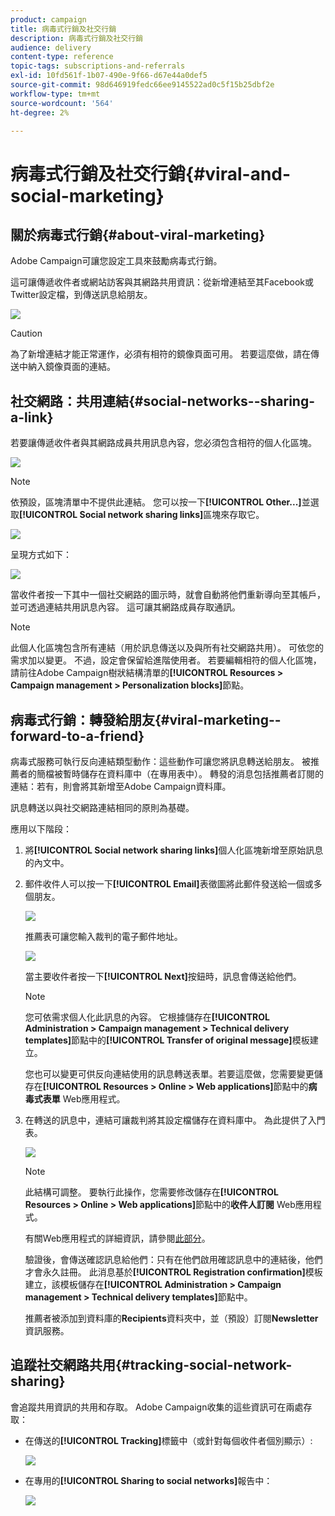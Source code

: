 ```yaml
---
product: campaign
title: 病毒式行銷及社交行銷
description: 病毒式行銷及社交行銷
audience: delivery
content-type: reference
topic-tags: subscriptions-and-referrals
exl-id: 10fd561f-1b07-490e-9f66-d67e44a0def5
source-git-commit: 98d646919fedc66ee9145522ad0c5f15b25dbf2e
workflow-type: tm+mt
source-wordcount: '564'
ht-degree: 2%

---
```


# 病毒式行銷及社交行銷{#viral-and-social-marketing}

## 關於病毒式行銷{#about-viral-marketing}

Adobe Campaign可讓您設定工具來鼓勵病毒式行銷。

這可讓傳遞收件者或網站訪客與其網路共用資訊：從新增連結至其Facebook或Twitter設定檔，到傳送訊息給朋友。

![](assets/s_ncs_user_viral_icons.png)

>[!CAUTION]
>
>為了新增連結才能正常運作，必須有相符的鏡像頁面可用。 若要這麼做，請在傳送中納入鏡像頁面的連結。

## 社交網路：共用連結{#social-networks--sharing-a-link}

若要讓傳遞收件者與其網路成員共用訊息內容，您必須包含相符的個人化區塊。

![](assets/s_ncs_user_viral_add_link.png)

>[!NOTE]
>
>依預設，區塊清單中不提供此連結。 您可以按一下&#x200B;**[!UICONTROL Other...]**&#x200B;並選取&#x200B;**[!UICONTROL Social network sharing links]**&#x200B;區塊來存取它。

![](assets/s_ncs_user_viral_add_link_via_others.png)

呈現方式如下：

![](assets/s_ncs_user_viral_add_link_rendering.png)

當收件者按一下其中一個社交網路的圖示時，就會自動將他們重新導向至其帳戶，並可透過連結共用訊息內容。 這可讓其網路成員存取通訊。

>[!NOTE]
>
>此個人化區塊包含所有連結（用於訊息傳送以及與所有社交網路共用）。 可依您的需求加以變更。 不過，設定會保留給進階使用者。 若要編輯相符的個人化區塊，請前往Adobe Campaign樹狀結構清單的&#x200B;**[!UICONTROL Resources > Campaign management > Personalization blocks]**&#x200B;節點。

## 病毒式行銷：轉發給朋友{#viral-marketing--forward-to-a-friend}

病毒式服務可執行反向連結類型動作：這些動作可讓您將訊息轉送給朋友。 被推薦者的簡檔被暫時儲存在資料庫中（在專用表中）。 轉發的消息包括推薦者訂閱的連結：若有，則會將其新增至Adobe Campaign資料庫。

訊息轉送以與社交網路連結相同的原則為基礎。

應用以下階段：

1. 將&#x200B;**[!UICONTROL Social network sharing links]**&#x200B;個人化區塊新增至原始訊息的內文中。
1. 郵件收件人可以按一下&#x200B;**[!UICONTROL Email]**&#x200B;表徵圖將此郵件發送給一個或多個朋友。

   ![](assets/s_ncs_user_viral_email_link.png)

   推薦表可讓您輸入裁判的電子郵件地址。

   ![](assets/s_ncs_user_viral_email_msg.png)

   當主要收件者按一下&#x200B;**[!UICONTROL Next]**&#x200B;按鈕時，訊息會傳送給他們。

   >[!NOTE]
   >
   >您可依需求個人化此訊息的內容。 它根據儲存在&#x200B;**[!UICONTROL Administration > Campaign management > Technical delivery templates]**&#x200B;節點中的&#x200B;**[!UICONTROL Transfer of original message]**&#x200B;模板建立。
   >
   >您也可以變更可供反向連結使用的訊息轉送表單。若要這麼做，您需要變更儲存在&#x200B;**[!UICONTROL Resources > Online > Web applications]**&#x200B;節點中的&#x200B;**病毒式表單** Web應用程式。

1. 在轉送的訊息中，連結可讓裁判將其設定檔儲存在資料庫中。 為此提供了入門表。

   ![](assets/s_ncs_user_viral_create_account_form.png)

   >[!NOTE]
   >
   >此結構可調整。 要執行此操作，您需要修改儲存在&#x200B;**[!UICONTROL Resources > Online > Web applications]**&#x200B;節點中的&#x200B;**收件人訂閱** Web應用程式。
   >
   >有關Web應用程式的詳細資訊，請參閱[此部分](../../web/using/about-web-applications.md)。

   驗證後，會傳送確認訊息給他們：只有在他們啟用確認訊息中的連結後，他們才會永久註冊。 此消息基於&#x200B;**[!UICONTROL Registration confirmation]**&#x200B;模板建立，該模板儲存在&#x200B;**[!UICONTROL Administration > Campaign management > Technical delivery templates]**&#x200B;節點中。

   推薦者被添加到資料庫的&#x200B;**Recipients**&#x200B;資料夾中，並（預設）訂閱&#x200B;**Newsletter**&#x200B;資訊服務。

## 追蹤社交網路共用{#tracking-social-network-sharing}

會追蹤共用資訊的共用和存取。 Adobe Campaign收集的這些資訊可在兩處存取：

* 在傳送的&#x200B;**[!UICONTROL Tracking]**&#x200B;標籤中（或針對每個收件者個別顯示）:

   ![](assets/s_ncs_user_network_del_tracking_tab.png)

* 在專用的&#x200B;**[!UICONTROL Sharing to social networks]**&#x200B;報告中：

   ![](assets/s_ncs_user_viral_report.png)
